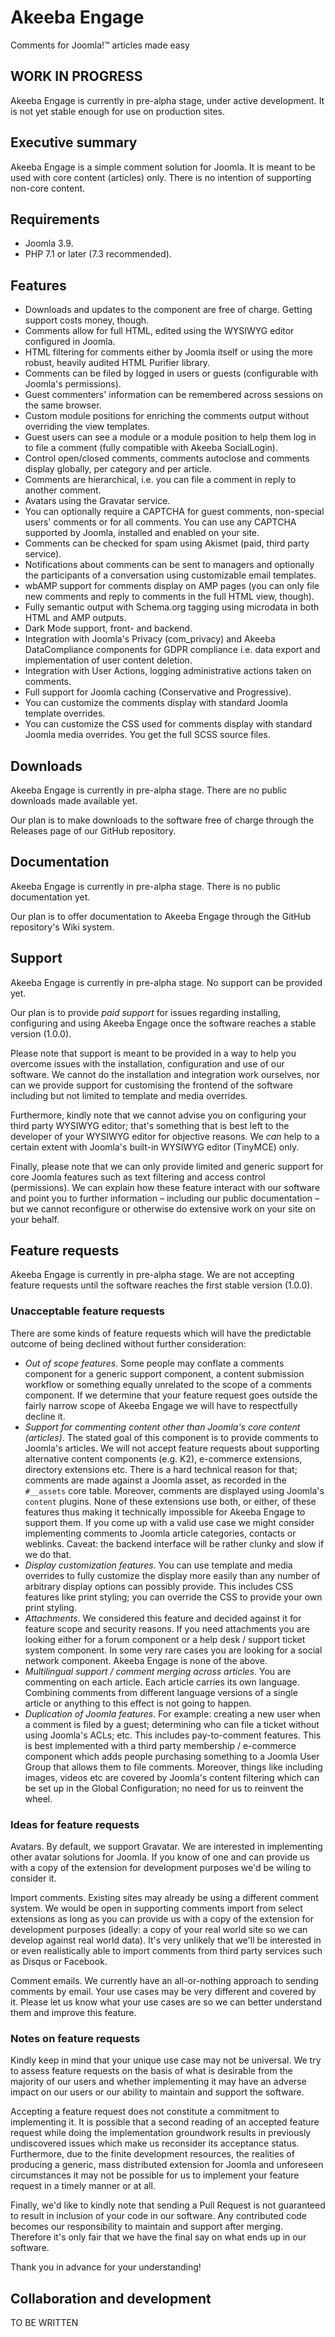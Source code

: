 # Akeeba Engage

Comments for Joomla!™ articles made easy

## WORK IN PROGRESS

Akeeba Engage is currently in pre-alpha stage, under active development. It is not yet stable enough for use on production sites.

## Executive summary

Akeeba Engage is a simple comment solution for Joomla. It is meant to be used with core content (articles) only. There is no intention of supporting non-core content.

## Requirements

* Joomla 3.9.
* PHP 7.1 or later (7.3 recommended).

## Features

* Downloads and updates to the component are free of charge. Getting support costs money, though.
* Comments allow for full HTML, edited using the WYSIWYG editor configured in Joomla. 
* HTML filtering for comments either by Joomla itself or using the more robust, heavily audited HTML Purifier library.
* Comments can be filed by logged in users or guests (configurable with Joomla's permissions).
* Guest commenters' information can be remembered across sessions on the same browser.
* Custom module positions for enriching the comments output without overriding the view templates.
* Guest users can see a module or a module position to help them log in to file a comment (fully compatible with Akeeba SocialLogin).
* Control open/closed comments, comments autoclose and comments display globally, per category and per article.
* Comments are hierarchical, i.e. you can file a comment in reply to another comment.
* Avatars using the Gravatar service.
* You can optionally require a CAPTCHA for guest comments, non-special users' comments or for all comments. You can use any CAPTCHA supported by Joomla, installed and enabled on your site.
* Comments can be checked for spam using Akismet (paid, third party service).
* Notifications about comments can be sent to managers and optionally the participants of a conversation using customizable email templates.
* wbAMP support for comments display on AMP pages (you can only file new comments and reply to comments in the full HTML view, though).
* Fully semantic output with Schema.org tagging using microdata in both HTML and AMP outputs.
* Dark Mode support, front- and backend.
* Integration with Joomla's Privacy (com_privacy) and Akeeba DataCompliance components for GDPR compliance i.e. data export and implementation of user content deletion.
* Integration with User Actions, logging administrative actions taken on comments.
* Full support for Joomla caching (Conservative and Progressive).
* You can customize the comments display with standard Joomla template overrides.
* You can customize the CSS used for comments display with standard Joomla media overrides. You get the full SCSS source files.

## Downloads

Akeeba Engage is currently in pre-alpha stage. There are no public downloads made available yet.

Our plan is to make downloads to the software free of charge through the Releases page of our GitHub repository.

## Documentation

Akeeba Engage is currently in pre-alpha stage. There is no public documentation yet.

Our plan is to offer documentation to Akeeba Engage through the GitHub repository's Wiki system. 

## Support

Akeeba Engage is currently in pre-alpha stage. No support can be provided yet.

Our plan is to provide _paid support_ for issues regarding installing, configuring and using Akeeba Engage once the software reaches a stable version (1.0.0).

Please note that support is meant to be provided in a way to help you overcome issues with the installation, configuration and use of our software. We cannot do the installation and integration work ourselves, nor can we provide support for customising the frontend of the software including but not limited to template and media overrides. 

Furthermore, kindly note that we cannot advise you on configuring your third party WYSIWYG editor; that's something that is best left to the developer of your WYSIWYG editor for objective reasons. We _can_ help to a certain extent with Joomla's built-in WYSIWYG editor (TinyMCE) only.

Finally, please note that we can only provide limited and generic support for core Joomla features such as text filtering and access control (permissions). We can explain how these feature interact with our software and point you to further information – including our public documentation – but we cannot reconfigure or otherwise do extensive work on your site on your behalf.

## Feature requests

Akeeba Engage is currently in pre-alpha stage. We are not accepting feature requests until the software reaches the first stable version (1.0.0).

### Unacceptable feature requests

There are some kinds of feature requests which will have the predictable outcome of being declined without further consideration:

* _Out of scope features_. Some people may conflate a comments component for a generic support component, a content submission workflow or something equally unrelated to the scope of a comments component. If we determine that your feature request goes outside the fairly narrow scope of Akeeba Engage we will have to respectfully decline it. 
* _Support for commenting content other than Joomla's core content (articles)_. The stated goal of this component is to provide comments to Joomla's articles. We will not accept feature requests about supporting alternative content components (e.g. K2), e-commerce extensions, directory extensions etc. There is a hard technical reason for that; comments are made against a Joomla asset, as recorded in the `#__assets` core table. Moreover, comments are displayed using Joomla's `content` plugins. None of these extensions use both, or either, of these features thus making it technically impossible for Akeeba Engage to support them. If you come up with a valid use case we might consider implementing comments to Joomla article categories, contacts or weblinks. Caveat: the backend interface will be rather clunky and slow if we do that.
* _Display customization features_. You can use template and media overrides to fully customize the display more easily than any number of arbitrary display options can possibly provide. This includes CSS features like print styling; you can override the CSS to provide your own print styling.
* _Attachments_. We considered this feature and decided against it for feature scope and security reasons. If you need attachments you are looking either for a forum component or a help desk / support ticket system component. In some very rare cases you are looking for a social network component. Akeeba Engage is none of the above.
* _Multilingual support / comment merging across articles_. You are commenting on each article. Each article carries its own language. Combining comments from different language versions of a single article or anything to this effect is not going to happen.
* _Duplication of Joomla features_. For example: creating a new user when a comment is filed by a guest; determining who can file a ticket without using Joomla's ACLs; etc. This includes pay-to-comment features. This is best implemented with a third party membership / e-commerce component which adds people purchasing something to a Joomla User Group that allows them to file comments. Moreover, things like including images, videos etc are covered by Joomla's content filtering which can be set up in the Global Configuration; no need for us to reinvent the wheel.

### Ideas for feature requests

Avatars. By default, we support Gravatar. We are interested in implementing other avatar solutions for Joomla. If you know of one and can provide us with a copy of the extension for development purposes we'd be wiling to consider it.

Import comments. Existing sites may already be using a different comment system. We would be open in supporting comments import from select extensions as long as you can provide us with a copy of the extension for development purposes (ideally: a copy of your real world site so we can develop against real world data). It's very unlikely that we'll be interested in or even realistically able to import comments from third party services such as Disqus or Facebook.

Comment emails. We currently have an all-or-nothing approach to sending comments by email. Your use cases may be very different and covered by it. Please let us know what your use cases are so we can better understand them and improve this feature.

### Notes on feature requests

Kindly keep in mind that your unique use case may not be universal. We try to assess feature requests on the basis of what is desirable from the majority of our users and whether implementing it may have an adverse impact on our users or our ability to maintain and support the software.

Accepting a feature request does not constitute a commitment to implementing it. It is possible that a second reading of an accepted feature request while doing the implementation groundwork results in previously undiscovered issues which make us reconsider its acceptance status. Furthermore, due to the finite development resources, the realities of producing a generic, mass distributed extension for Joomla and unforeseen circumstances it may not be possible for us to implement your feature request in a timely manner or at all. 

Finally, we'd like to kindly note that sending a Pull Request is not guaranteed to result in inclusion of your code in our software. Any contributed code becomes our responsibility to maintain and support after merging. Therefore it's only fair that we have the final say on what ends up in our software.

Thank you in advance for your understanding!  

## Collaboration and development

TO BE WRITTEN
